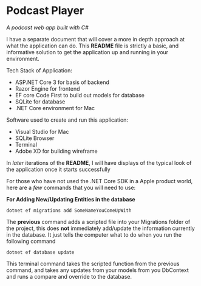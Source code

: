 # Podcast Player
_A podcast web app built with C#_

I have a separate document that will cover a more in depth approach at what the application can do. This **README** file is
strictly a basic, and informative solution to get the application up and running in your environment.

Tech Stack of Application:

* ASP.NET Core 3 for basis of backend
* Razor Engine for frontend
* EF core Code First to build out models for database
* SQLite for database
* .NET Core environment for Mac

Software used to create and run this application:

* Visual Studio for Mac
* SQLite Browser
* Terminal 
* Adobe XD for building wireframe 

In _later_ iterations of the **README**, I will have displays of the typical look of the application once it starts successfully

For those who have not used the .NET Core SDK in a Apple product world, here are a _few_ commands that you will need to use:

**For Adding New/Updating Entities in the database**
```
dotnet ef migrations add SomeNameYouComeUpWith
```

The **previous** command adds a scripted file into your Migrations folder of the project, this does **not** immediately add/update the information currently in the database. It just tells the computer what to do when you run the following command

```
dotnet ef database update
```

This terminal command takes the scripted function from the previous command, and takes any updates from your models from you DbContext and runs a compare and override to the database.

